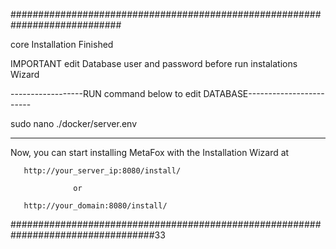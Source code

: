 ############################################################################

core Installation Finished 

IMPORTANT   edit Database user and password before run instalations Wizard

------------------RUN command below to edit DATABASE------------------------

sudo nano ./docker/server.env

---------------------------------------------------------------------------- 

Now, you can start installing MetaFox with the Installation Wizard at 

       http://your_server_ip:8080/install/
               
                  or
                  
       http://your_domain:8080/install/           





##################################################################################33
